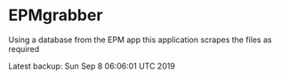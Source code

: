 # EPMgrabber
Using a database from the EPM app this application scrapes the files as required


Latest backup: Sun Sep 8 06:06:01 UTC 2019
